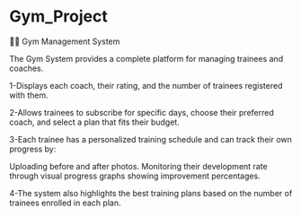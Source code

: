 # Gym_Project
🏋️‍♂️ Gym Management System

The Gym System provides a complete platform for managing trainees and coaches.

1-Displays each coach, their rating, and the number of trainees registered with them.

2-Allows trainees to subscribe for specific days, choose their preferred coach, and select a plan that fits their budget.

3-Each trainee has a personalized training schedule and can track their own progress by:

   Uploading before and after photos.
   Monitoring their development rate through visual progress graphs showing improvement percentages.

4-The system also highlights the best training plans based on the number of trainees enrolled in each plan.
